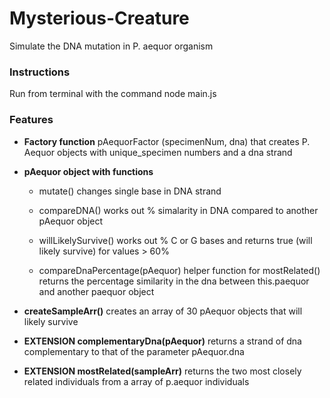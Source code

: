 # Mysterious-Creature
Simulate the DNA mutation in P. aequor organism

<h3>Instructions</h3>
<p>Run from terminal with the command node main.js</p>
<h3>Features</h3>
<ul>
    <li>
        <p><strong>Factory function</strong> pAequorFactor (specimenNum, dna) that creates P. Aequor objects with unique_specimen numbers and a dna strand</p>
    </li>
    <li>
        <Strong>pAequor object with functions</Strong>
            <ul>
                <li>
                    <p>mutate() changes single base in DNA strand</p>
                </li>
                <li>
                    <p>compareDNA() works out % simalarity in DNA compared to another pAequor object</p>
                </li>
                <li>
                    <p>willLikelySurvive() works out % C or G bases and returns true (will likely survive) for values > 60%</p>
                </li>
                <li>
                    <p>compareDnaPercentage(pAequor) helper function for mostRelated() returns the percentage similarity in the dna between this.paequor and another paequor object</p>
                </li>
            </ul>
    </li>
    <li>
        <p><strong>createSampleArr()</strong> creates an array of 30 pAequor objects that will likely survive</p>
    </li>
    <li>
        <p><strong>EXTENSION complementaryDna(pAequor)</strong> returns a strand of dna complementary 
        to that of the parameter pAequor.dna</p>
    </li>
    <li>
        <p><strong>EXTENSION mostRelated(sampleArr)</strong> returns the two most closely related individuals from a array of p.aequor individuals</p>
    </li>
    
</ul>
